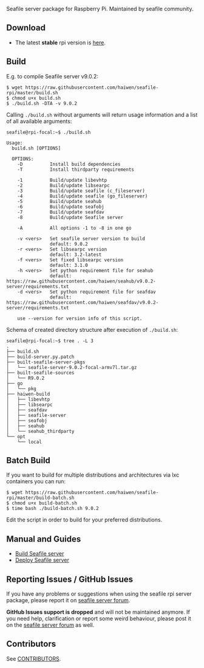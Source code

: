 Seafile server package for Raspberry Pi. Maintained by seafile community.

## Download

- The latest **stable** rpi version is [here](https://github.com/haiwen/seafile-rpi/releases/latest).

## Build

E.g. to compile Seafile server v9.0.2:
```shell
$ wget https://raw.githubusercontent.com/haiwen/seafile-rpi/master/build.sh
$ chmod u+x build.sh
$ ./build.sh -DTA -v 9.0.2
```
Calling `./build.sh` without arguments will return usage information and a list of all available arguments:
```shell
seafile@rpi-focal:~$ ./build.sh

Usage:
  build.sh [OPTIONS]

  OPTIONS:
    -D          Install build dependencies
    -T          Install thirdparty requirements

    -1          Build/update libevhtp
    -2          Build/update libsearpc
    -3          Build/update seafile (c_fileserver)
    -4          Build/update seafile (go_fileserver)
    -5          Build/update seahub
    -6          Build/update seafobj
    -7          Build/update seafdav
    -8          Build/update Seafile server

    -A          All options -1 to -8 in one go

    -v <vers>   Set seafile server version to build
                default: 9.0.2
    -r <vers>   Set libsearpc version
                default: 3.2-latest
    -f <vers>   Set fixed libsearpc version
                default: 3.1.0
    -h <vers>   Set python requirement file for seahub
                default: https://raw.githubusercontent.com/haiwen/seahub/v9.0.2-server/requirements.txt
    -d <vers>   Set python requirement file for seafdav
                default: https://raw.githubusercontent.com/haiwen/seafdav/v9.0.2-server/requirements.txt

    use --version for version info of this script.
```

Schema of created directory structure after execution of `./build.sh`:
```
seafile@rpi-focal:~$ tree . -L 3
.
├── build.sh
├── build-server.py.patch
├── built-seafile-server-pkgs
│   └── seafile-server-9.0.2-focal-armv7l.tar.gz
├── built-seafile-sources
│   └── R9.0.2
├── go
│   └── pkg
├── haiwen-build
│   ├── libevhtp
│   ├── libsearpc
│   ├── seafdav
│   ├── seafile-server
│   ├── seafobj
│   ├── seahub
│   └── seahub_thirdparty
└── opt
    └── local
```

## Batch Build

If you want to build for multiple distributions and architectures via lxc containers you can run:
```shell
$ wget https://raw.githubusercontent.com/haiwen/seafile-rpi/master/build-batch.sh
$ chmod u+x build-batch.sh
$ time bash ./build-batch.sh 9.0.2
```
Edit the script in order to build for your preferred distributions.

## Manual and Guides

- [Build Seafile server](https://manual.seafile.com/build_seafile/rpi/)
- [Deploy Seafile server](https://manual.seafile.com/deploy/)

## Reporting Issues / GitHub Issues

If you have any problems or suggestions when using the seafile rpi server package, please report it on [seafile server forum](https://forum.seafile.com/). 

**GitHub Issues support is dropped** and will not  be maintained anymore. If you need help, clarification or report some weird behaviour, please post it on the [seafile server forum](https://forum.seafile.com/) as well.

## Contributors

See [CONTRIBUTORS](https://github.com/haiwen/seafile-rpi/graphs/contributors).
